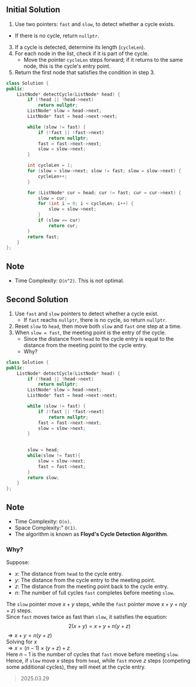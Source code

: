 ## Initial Solution
1. Use two pointers: `fast` and `slow`, to detect whether a cycle exists.
  - If there is no cycle, return `nullptr`.
3. If a cycle is detected, determine its length (`cycleLen`).
4. For each node in the list, check if it is part of the cycle.
   - Move the pointer `cycleLen` steps forward; if it returns to the same node, this is the cycle's entry point.
5. Return the first node that satisfies the condition in step 3.


```cpp
class Solution {
public:
    ListNode* detectCycle(ListNode* head) {
        if (!head || !head->next)
            return nullptr;
        ListNode* slow = head->next;
        ListNode* fast = head->next->next;

        while (slow != fast) {
            if (!fast || !fast->next)
                return nullptr;
            fast = fast->next->next;
            slow = slow->next;
        }

        int cycleLen = 1;
        for (slow = slow->next; slow != fast; slow = slow->next) {
            cycleLen++;
        }

        for (ListNode* cur = head; cur != fast; cur = cur->next) {
            slow = cur;
            for (int i = 0; i < cycleLen; i++) {
                slow = slow->next;
            }
            if (slow == cur)
                return cur;
        }
        return fast;
    }
};
```
## Note 

- Time Complexity: `O(n^2)`. This is not optimal.


## Second Solution
1. Use `fast` and `slow` pointers to detect whether a cycle exist.
   - If `fast` reachs `nullptr`, there is no cycle, so return `nullptr`.
2. Reset `slow` to `head`, then move both `slow` and `fast` one step at a time.
3. When `slow = fast`, the meeting point is the entry of the cycle.
   - Since the distance from `head` to the cycle entry is equal to the distance from the meeting point to the cycle entry.
   - Why?

```cpp
class Solution {
public:
    ListNode* detectCycle(ListNode* head) {
        if (!head || !head->next)
            return nullptr;
        ListNode* slow = head->next;
        ListNode* fast = head->next->next;

        while (slow != fast) {
            if (!fast || !fast->next)
                return nullptr;
            fast = fast->next->next;
            slow = slow->next;
        }

       
        slow = head;
        while(slow != fast){
            slow = slow->next;
            fast = fast->next;
        }
        return slow;
    }
};
```
## Note 
- Time Complexity: `O(n)`.
- Space Complexity:" `O(1)`.
- The algorithm is known as **Floyd's Cycle Detection Algorithm**.

### Why?
Suppose: 
- $x$: The distance from `head` to the cycle entry.
- $y$: The distance from the cycle entry to the meeting point.
- $z$: The distance from the meeting point back to the cycle entry.
- $n$: The number of full cycles `fast` completes before meeting `slow`.

The `slow` pointer move $x+y$ steps, while the `fast` pointer move $x+y+n(y+z)$ steps.\
Since `fast` moves twice as fast than `slow`, it satisfies the equation:\
$$ 2(x+y) = x+y+n(y+z) $$
$\Rightarrow x+y = n(y+z)$\
Solving for $x$\
$\Rightarrow x = (n-1)\times(y+z)+z$\
Here $n-1$ is the number of cycles that `fast` move before meeting `slow`.\
Hence, if `slow` move $x$ steps from `head`, while `fast` move $z$ steps (competing some additional cycles), they will meet at the cycle entry.


> 2025.03.29
